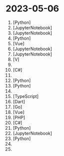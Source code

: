 # 2023-05-06

1. [](https://github.comundefined "Pandas AI is a Python library that integrates generative artificial intelligence capabilities into Pandas, making dataframes conversational") [Python]
2. [](https://github.comundefined "Instruct-tune LLaMA on consumer hardware") [JupyterNotebook]
3. [](https://github.comundefined "Easily train or fine-tune SOTA computer vision models with one open source training library. The home of Yolo-NAS.") [JupyterNotebook]
4. [](https://github.comundefined "This is a Python-based Discord Chatbot. This is all free due to the GPT4FREE project") [Python]
5. [](https://github.comundefined "A modern vue admin. It is based on Vue3, vite and TypeScript. It's fast！") [Vue]
6. [](https://github.comundefined "吴恩达《ChatGPT Prompt Engineering for Developers》课程中文版") [JupyterNotebook]
7. [](https://github.comundefined "Cloud-native SIEM for intelligent security analytics for your entire enterprise.") [JupyterNotebook]
8. [](https://github.comundefined "Simple, fast, safe, compiled language for developing maintainable software. Compiles itself in <1s with zero library dependencies. Supports automatic C => V translation. https://vlang.io") [V]
9. [](https://github.comundefined "The Mojo Programming Language") 
10. [](https://github.comundefined "Experimental Nintendo Switch Emulator written in C#") [C#]
11. [](https://github.comundefined "") 
12. [](https://github.comundefined "An AutoGPT agent that controls Chrome on your desktop") [Python]
13. [](https://github.comundefined "Inference code and configs for the ReplitLM model family") [Python]
14. [](https://github.comundefined "🤖 Awesome list for ChatGPT — an artificial intelligence chatbot developed by OpenAI") 
15. [](https://github.comundefined "One-Click to deploy well-designed ChatGPT web UI on Vercel. 一键拥有你自己的 ChatGPT 网页服务。") [TypeScript]
16. [](https://github.comundefined "Self-hosted photo and video backup solution directly from your mobile phone.") [Dart]
17. [](https://github.comundefined "Git with a cup of tea! Painless self-hosted all-in-one software development service, includes Git hosting, code review, team collaboration, package registry and CI/CD") [Go]
18. [](https://github.comundefined "用 Express 和 Vue3 搭建的 ChatGPT 演示网页") [Vue]
19. [](https://github.comundefined "☁️ Nextcloud server, a safe home for all your data") [PHP]
20. [](https://github.comundefined "Integrate cutting-edge LLM technology quickly and easily into your apps") [C#]
21. [](https://github.comundefined "langchain-ChatGLM, local knowledge based ChatGLM with langchain ｜ 基于本地知识的 ChatGLM 问答") [Python]
22. [](https://github.comundefined "Overview and tutorial of the LangChain Library") [JupyterNotebook]
23. [](https://github.comundefined "Linux, Jenkins, AWS, SRE, Prometheus, Docker, Python, Ansible, Git, Kubernetes, Terraform, OpenStack, SQL, NoSQL, Azure, GCP, DNS, Elastic, Network, Virtualization. DevOps Interview Questions") [Python]
24. [](https://github.comundefined "The official GitHub page for the survey paper A Survey of Large Language Models.") 
25. [](https://github.comundefined "A GPT-4 AI Tutor Prompt for customizable personalized learning experiences.") 
